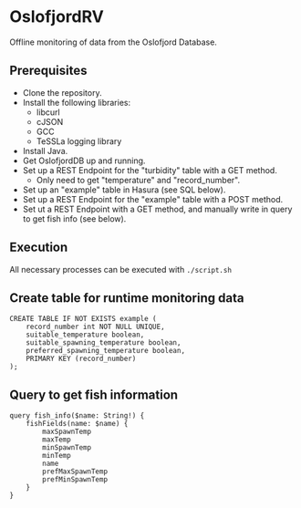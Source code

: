 # OslofjordRV

Offline monitoring of data from the Oslofjord Database.

## Prerequisites

- Clone the repository.
- Install the following libraries:
    - libcurl
    - cJSON
    - GCC
    - TeSSLa logging library
- Install Java.
- Get OslofjordDB up and running.
- Set up a REST Endpoint for the "turbidity" table with a GET method.
	- Only need to get "temperature" and "record_number".
- Set up an "example" table in Hasura (see SQL below).
- Set up a REST Endpoint for the "example" table with a POST method.
- Set ut a REST Endpoint with a GET method, and manually write in query to get fish info (see below).

## Execution

All necessary processes can be executed with `./script.sh`

## Create table for runtime monitoring data

	CREATE TABLE IF NOT EXISTS example (
		record_number int NOT NULL UNIQUE,
		suitable_temperature boolean,
		suitable_spawning_temperature boolean,
		preferred_spawning_temperature boolean,
		PRIMARY KEY (record_number)
	);

## Query to get fish information

	query fish_info($name: String!) {
		fishFields(name: $name) {
			maxSpawnTemp
			maxTemp
			minSpawnTemp
			minTemp
			name
			prefMaxSpawnTemp
			prefMinSpawnTemp
		}
	}
